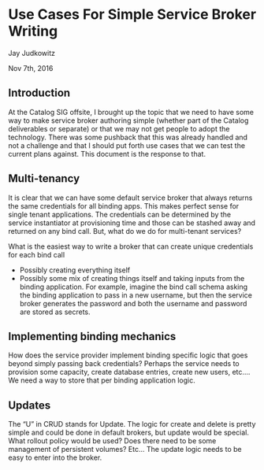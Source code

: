 # Use Cases For Simple Service Broker Writing
Jay Judkowitz

Nov 7th, 2016

## Introduction
At the Catalog SIG offsite, I brought up the topic that we need to have some way to make service broker authoring simple
(whether part of the Catalog deliverables or separate) or that we may not get people to adopt the technology.  There was some
pushback that this was already handled and not a challenge and that I should put forth use cases that we can test the current
plans against.  This document is the response to that.

## Multi-tenancy
It is clear that we can have some default service broker that always returns the same credentials for all binding apps.  This
makes perfect sense for single tenant applications.  The credentials can be determined by the service instantiator at
provisioning time and those can be stashed away and returned on any bind call.  But, what do we do for multi-tenant services?

What is the easiest way to write a broker that can create unique credentials for each bind call
* Possibly creating everything itself
* Possibly some mix of creating things itself and taking inputs from the binding application.  For example, imagine the bind
call schema asking the binding application to pass in a new username, but then the service broker generates the password and
both the username and password are stored as secrets.

## Implementing binding mechanics
How does the service provider implement binding specific logic that goes beyond simply passing back credentials?  Perhaps the
service needs to provision some capacity, create database entries, create new users, etc….   We need a way to store that per
binding application logic.

## Updates
The “U” in CRUD stands for Update.  The logic for create and delete is pretty simple and could be done in default brokers, but
update would be special.  What rollout policy would be used?  Does there need to be some management of persistent volumes?
Etc… The update logic needs to be easy to enter into the broker.
